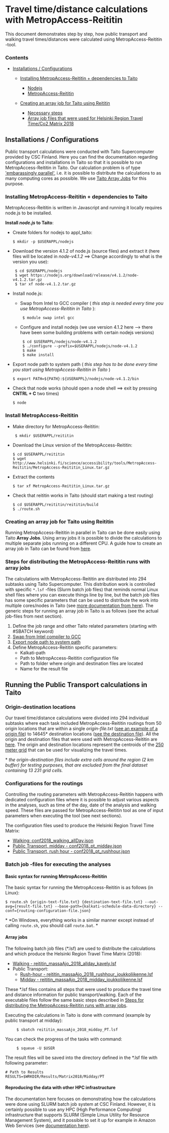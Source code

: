 # Travel time/distance calculations with MetropAccess-Reititin 

This document demonstrates step by step, how public transport and walking travel times/distances were calculated using MetropAccess-Reititin -tool.

### Contents
 - [Installations / Configurations](#installations---configurations)
    - [Installing MetropAccess-Reititin + dependencies to Taito](#installing-metropaccess-reititin--dependencies-to-taito)
        - [Nodejs](#nodejs)
        - [MetropAccess-Reititin](#install-metropaccess-reititin)
    
    - [Creating an array job for Taito using Reititin](#array-job-reititin)
        - [Necessary steps](#necessary-steps)
        - [Array job files that were used for Helsinki Region Travel Time/Co2 Matrix 2018](#array-jobs)

## Installations  / Configurations

Public transport calculations were conducted with Taito Supercomputer provided by CSC Finland. Here you can find the documentation regarding configurations and installations in Taito so that it is possible to run MetropAccess-Reititin in Taito. 
Our calculation problem is of type ['embarassingly parallel'](https://en.wikipedia.org/wiki/Embarrassingly_parallel), i.e. it is possible to distribute the calculations to as many computing cores as possible. We use [Taito Array Jobs](https://research.csc.fi/taito-array-jobs) for this purpose. 

### Installing MetropAccess-Reititin + dependencies to Taito

MetropAccess-Reititin is written in Javascript and running it locally requires node.js to be installed.  

<a name='nodejs'></a> **Install *node.js* to Taito**:

   - Create folders for nodejs to appl_taito:
   
         $ mkdir -p $USERAPPL/nodejs
         
   - Download the version 4.1.2 of node.js (source files) and extract it (here files will be located in *node-v4.1.2* ==> Change accordingly to what is the version you use):
          
          $ cd $USERAPPL/nodejs
          $ wget https://nodejs.org/download/release/v4.1.2/node-v4.1.2.tar.gz
          $ tar xf node-v4.1.2.tar.gz
                      
   - Install node.js:
   
      - <a name='swap'></a>Swap from Intel to GCC compiler ( *this step is needed every time you use MetropAccess-Reititin in Taito* ):
            
             $ module swap intel gcc
            
      - Configure and install nodejs (we use version 4.1.2 here --> there have been some building problems with certain nodejs versions)
      
             $ cd $USERAPPL/nodejs/node-v4.1.2
             $ ./configure --prefix=$USERAPPL/nodejs/node-v4.1.2
             $ make
             $ make install
           
   - <a name='node-path'></a>Export node path to system path ( *this step has to be done every time you start using MetropAccess-Reititin in Taito* )
   
         $ export PATH=${PATH}:${USERAPPL}/nodejs/node-v4.1.2/bin
          
   - Check that node works (should open a node shell ==> exit by pressing **CNTRL + C** two times)
     
         $ node
       
### Install MetropAccess-Reititin

  - Make directory for MetropAccess-Reititin:
        
         $ mkdir $USERAPPL/reititin
       
  - Download the Linux version of the MetropAccess-Reititin:
  
        $ cd $USERAPPL/reititin
        $ wget http://www.helsinki.fi/science/accessibility/tools/MetropAccess-Reititin/MetropAccess-Reititin_Linux.tar.gz
         
  - Extract the contents
         
        $ tar xf MetropAccess-Reititin_Linux.tar.gz
         
  - Check that reititin works in Taito (should start making a test routing) 
  
        $ cd $USERAPPL/reititin/reititin/build
        $ ./route.sh
      

### Creating an array job for Taito using Reititin

Running MetropAccess-Reititin in parallel in Taito can be done easily using Taito **Array Jobs**.
Using array jobs it is possible to divide the calculations to multiple separate jobs running on a different CPU. 
A guide how to create an array job in Taito can be found from [here](https://research.csc.fi/taito-array-jobs).   

### Steps for distributing the MetropAccess-Reititin runs with array jobs

The calculations with MetropAccess-Reititin are distributed into 294 subtasks using Taito Supercomputer. This distribution work is controlled with specific `*.lsf` -files (Slurm batch job files) that reminds normal Linux shell files where you can execute things line by line, but the batch job files has some specific parameters that can be used to distribute the work into multiple cores/nodes in Taito (see [more documentation from here](https://research.csc.fi/csc-guide-batch-jobs)). The generic steps for running an array job in Taito is as follows (see the actual job-files from next section).

  1. Define the job range and other Taito related parameters (starting with #SBATCH keyword)
  2. [Swap from Intel compiler to GCC](#swap)
  3. [Export node path to system path](#node-path)
  4. Define MetropAccess-Reititin specific parameters:
     - Kalkati-path
     - Path to MetropAccess-Reititin configuration file
     - Path to folder where origin and destination files are located
     - Name for the result file     

## Running the Public Transport calculations in Taito

### Origin-destination locations

Our travel time/distance calculations were divided into 294 individual subtasks where each task included MetropAccess-Reititin routings from 50 origin locations that are within a single *origin-file.txt* ([see an example of a origin file](data/1_Origs_WGS84.txt)) to 14645\* destination locations ([see the destination file](data/destPoints_WGS84.txt)). All the origin and destination files that were used with MetropAccess-Reititin are [here](data/). The origin and destination locations represent the centroids of the [250 meter grid](data/MetropAccess_YKR_grid.geojson) that can be used for visualizing the travel times.

\* *the origin-destination files include extra cells around the region (2 km buffer) for testing purposes, that are excluded from the final dataset containing 13 231 grid cells.*

### Configurations for the routings

Controlling the routing parameters with MetropAccess-Reititin happens with dedicated configuration files where it is possible to adjust various aspects in the analyses, such as time of the day, date of the analysis and walking speed. These files are passed for MetropAccess-Reititin tool as one of input parameters when executing the tool (see next sections).   

The configuration files used to produce the Helsinki Region Travel Time Matrix:

  - [Walking: conf2018_walking_allDay.json](job-files/conf2018_walking_allDay.json)
  - [Public Transport, midday - conf2018_pt_midday.json](conf2018_pt_midday.json)
  - [Public Transport, rush hour - conf2018_pt_rushhour.json](job-files/conf2018_pt_rushhour.json)

### Batch job -files for executing the analyses

#### Basic syntax for running MetropAccess-Reititin

The basic syntax for running the MetropAccess-Reititin is as follows (in Linux):

`$ route.sh {origin-text-file.txt} {destination-text-file.txt} --out-avg={result-file.txt} --base-path={kalkati-schedule-data-directory} --conf={routing-configuration-file.json}`

\* *On Windows, everything works in a similar manner except instead of calling `route.sh`, you should call `route.bat`. *

#### Array jobs

The following batch job files (\*.lsf) are used to distribute the calculations and which produce the Helsinki Region Travel Time Matrix (2018):

  - [Walking - reititin_massaAjo_2018_allday_kavely.lsf](job-files/reititin_massaAjo_2018_allday_kavely.lsf)
  - Public Transport:
      - [Rush-hour - reititin_massaAjo_2018_rushhour_joukkoliikenne.lsf](job-files/reititin_massaAjo_2018_rushhour_joukkoliikenne.lsf)
      - [Midday - reititin_massaAjo_2018_midday_joukkoliikenne.lsf](job-files/reititin_massaAjo_2018_midday_joukkoliikenne.lsf)

These \*.lsf files contains all steps that were used to produce the travel time and distance information for public transport/walking. Each of the executable files follow the same basic steps described in [Steps for distributing the MetropAccess-Reititin runs with array jobs](#steps-for-distributing-the-metropaccess-reititin-runs-with-array-jobs). 

Executing the calculations in Taito is done with command (example by public transport at midday):

         $ sbatch reititin_massaAjo_2018_midday_PT.lsf
      

You can check the progress of the tasks with command:

         $ squeue -U $USER
         
The result files will be saved into the directory defined in the \*.lsf file with following parameter:

```
# Path to Results
RESULTS=$WRKDIR/Results/Matrix2018/Midday/PT
```

#### Reproducing the data with other HPC infrastructure

The documentation here focuses on demonstrating how the calculations were done using SLURM batch job system at CSC Finland. However, it is certainly possible to use any HPC (High Performance Computing) infrastructure that supports SLURM (Simple Linux Utility for Resource Management System), and it possible to set it up for example in Amazon Web Services (see [documentation here](https://aws.amazon.com/blogs/compute/deploying-a-burstable-and-event-driven-hpc-cluster-on-aws-using-slurm-part-1/)).
